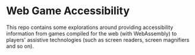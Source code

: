 Web Game Accessibility
======================

This repo contains some explorations around providing accessibility information from games compiled for the web (with WebAssembly) to players' assistive technologies (such as screen readers, screen magnifiers and so on).
